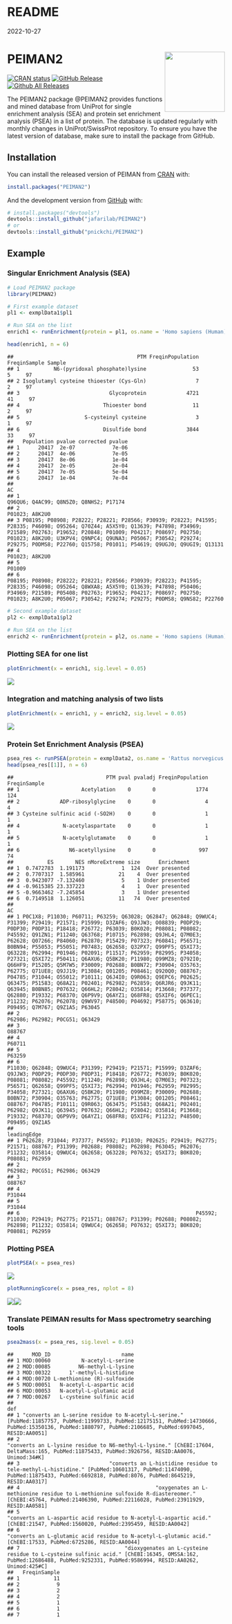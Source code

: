 README
================
2022-10-27

# PEIMAN2 <a href='https://github.com/pnickchi/PEIMAN2/'><img src="vignettes/logo.png" align="right" height="139"/></a>

<!-- badges: start -->

[![CRAN
status](https://www.r-pkg.org/badges/version/PEIMAN2)](https://cran.r-project.org/package=PEIMAN2)
[![GitHub
Release](https://img.shields.io/github/release/jafarilab/PEIMAN2?style=flat)](https://github.com/jafarilab/PEIMAN2/releases)
[![Github All
Releases](https://cranlogs.r-pkg.org/badges/PEIMAN2)](https://github.com/jafarilab/PEIMAN2)

<!-- badges: end -->

The PEIMAN2 package @PEIMAN2 provides functions and mined database from
UniProt for single enrichment analysis (SEA) and protein set enrichment
analysis (PSEA) in a list of protein. The database is updated regularly
with monthly changes in UniProt/SwissProt repository. To ensure you have
the latest version of database, make sure to install the package from
GitHub.

## Installation

You can install the released version of PEIMAN from
[CRAN](https://CRAN.R-project.org) with:

``` r
install.packages("PEIMAN2")
```

And the development version from [GitHub](https://github.com/) with:

``` r
# install.packages("devtools")
devtools::install_github("jafarilab/PEIMAN2")
# or
devtools::install_github("pnickchi/PEIMAN2")
```

## Example

### Singular Enrichment Analysis (SEA)

``` r
# Load PEIMAN2 package
library(PEIMAN2)

# First example dataset
pl1 <- exmplData1$pl1

# Run SEA on the list
enrich1 <- runEnrichment(protein = pl1, os.name = 'Homo sapiens (Human)')

head(enrich1, n = 6)
```

    ##                                        PTM FreqinPopulation FreqinSample Sample
    ## 1           N6-(pyridoxal phosphate)lysine               53            5     97
    ## 2 Isoglutamyl cysteine thioester (Cys-Gln)                7            2     97
    ## 3                             Glycoprotein             4721           41     97
    ## 4                           Thioester bond               11            2     97
    ## 5                     S-cysteinyl cysteine                3            1     97
    ## 6                           Disulfide bond             3844           33     97
    ##   Population pvalue corrected pvalue
    ## 1      20417  2e-07            7e-06
    ## 2      20417  4e-06            7e-05
    ## 3      20417  8e-06            1e-04
    ## 4      20417  2e-05            2e-04
    ## 5      20417  7e-05            5e-04
    ## 6      20417  1e-04            7e-04
    ##                                                                                                                                                                                                                                                                                                                                       AC
    ## 1                                                                                                                                                                                                                                                                                                 Q96QU6; Q4AC99; Q8N5Z0; Q8NHS2; P17174
    ## 2                                                                                                                                                                                                                                                                                                                         P01023; A8K2U0
    ## 3 P08195; P08908; P28222; P28221; P28566; P30939; P28223; P41595; P28335; P46098; O95264; Q70Z44; A5X5Y0; Q13639; P47898; P34969; P21589; P02763; P19652; P20848; P01009; P04217; P08697; P02750; P01023; A8K2U0; U3KPV4; Q9NPC4; Q9UNA3; P05067; P30542; P29274; P29275; P0DMS8; P22760; Q15758; P01011; P54619; Q9UGJ0; Q9UGI9; Q13131
    ## 4                                                                                                                                                                                                                                                                                                                         P01023; A8K2U0
    ## 5                                                                                                                                                                                                                                                                                                                                 P01009
    ## 6                                                                 P08195; P08908; P28222; P28221; P28566; P30939; P28223; P41595; P28335; P46098; O95264; Q8WXA8; A5X5Y0; Q13639; P47898; P50406; P34969; P21589; P05408; P02763; P19652; P04217; P08697; P02750; P01023; A8K2U0; P05067; P30542; P29274; P29275; P0DMS8; Q9NS82; P22760

``` r
# Second example dataset
pl2 <- exmplData1$pl2

# Run SEA on the list
enrich2 <- runEnrichment(protein = pl2, os.name = 'Homo sapiens (Human)')
```

### Plotting SEA for one list

``` r
plotEnrichment(x = enrich1, sig.level = 0.05)
```

![](README_files/figure-gfm/unnamed-chunk-5-1.png)<!-- -->

### Integration and matching analysis of two lists

``` r
plotEnrichment(x = enrich1, y = enrich2, sig.level = 0.05)
```

![](README_files/figure-gfm/unnamed-chunk-6-1.png)<!-- -->

### Protein Set Enrichment Analysis (PSEA)

``` r
psea_res <- runPSEA(protein = exmplData2, os.name = 'Rattus norvegicus (Rat)', nperm = 100)
head(psea_res[[1]], n = 6)
```

    ##                              PTM pval pvaladj FreqinPopulation FreqinSample
    ## 1                    Acetylation    0       0             1774          124
    ## 2             ADP-ribosylglycine    0       0                4            4
    ## 3 Cysteine sulfinic acid (-SO2H)    0       0                1            1
    ## 4              N-acetylaspartate    0       0                1            1
    ## 5              N-acetylglutamate    0       0                1            1
    ## 6                N6-acetyllysine    0       0              997           74
    ##           ES       NES nMoreExtreme size      Enrichment
    ## 1  0.7472783  1.191173            1  124  Over presented
    ## 2  0.7707317  1.585961           21    4  Over presented
    ## 3  0.9423077 -7.132460            5    1 Under presented
    ## 4 -0.9615385 23.337223            4    1  Over presented
    ## 5 -0.9663462 -7.245854            3    1 Under presented
    ## 6  0.7149518  1.126051           11   74  Over presented
    ##                                                                                                                                                                                                                                                                                                                                                                                                                                                                                                                                                                                                                                                                                                                                                                                                                                                                                                                                                                                                                               AC
    ## 1 P0C1X8; P11030; P60711; P63259; Q63028; Q62847; Q62848; Q9WUC4; P31399; P29419; P21571; P15999; D3ZAF6; Q9JJW3; O08839; P0DP29; P0DP30; P0DP31; P18418; P26772; P63039; B0K020; P08081; P08082; P45592; Q91ZN1; P11240; Q63768; P10715; P62898; Q9JHL4; Q7M0E3; P62628; Q07266; P84060; P62870; P15429; P07323; P60841; P56571; B0BN94; P55053; P55051; P07483; Q62658; Q32PX7; Q99PF5; Q5XI73; Q63228; P62994; P01946; P02091; P11517; P62959; P82995; P34058; P27321; Q5XI72; P50411; Q6AXU6; Q5BK20; P11980; Q99MZ8; Q792I0; Q66HF9; P15205; Q5M7W5; P30009; P02688; B0BN72; P30904; O35763; P62775; Q71UE8; Q9JJ19; P13084; Q01205; P08461; Q920Q0; O88767; P04785; P31044; O55012; P10111; Q6J4I0; Q9R063; Q9EPC6; P02625; Q63475; P51583; Q68A21; P02401; P62982; P62859; Q6RJR6; Q9JK11; Q63945; B0BN85; P07632; Q66HL2; P28042; O35814; P13668; P37377; Q62880; P19332; P68370; Q6P9V9; Q6AYZ1; Q68FR8; Q5XIF6; Q6PEC1; P11232; P62076; P62078; Q9WV97; P48500; P04692; P58775; Q63610; P09495; Q7M767; Q9Z1A5; P63045
    ## 2                                                                                                                                                                                                                                                                                                                                                                                                                                                                                                                                                                                                                                                                                                                                                                                                                                                                                                                                                                                                 P62986; P62982; P0CG51; Q63429
    ## 3                                                                                                                                                                                                                                                                                                                                                                                                                                                                                                                                                                                                                                                                                                                                                                                                                                                                                                                                                                                                                         O88767
    ## 4                                                                                                                                                                                                                                                                                                                                                                                                                                                                                                                                                                                                                                                                                                                                                                                                                                                                                                                                                                                                                         P60711
    ## 5                                                                                                                                                                                                                                                                                                                                                                                                                                                                                                                                                                                                                                                                                                                                                                                                                                                                                                                                                                                                                         P63259
    ## 6                                                                                                                                                                                                                                                                                                                                                                                                                 P11030; Q62848; Q9WUC4; P31399; P29419; P21571; P15999; D3ZAF6; Q9JJW3; P0DP29; P0DP30; P0DP31; P18418; P26772; P63039; B0K020; P08081; P08082; P45592; P11240; P62898; Q9JHL4; Q7M0E3; P07323; P56571; Q62658; Q99PF5; Q5XI73; P62994; P01946; P62959; P82995; P34058; P27321; Q6AXU6; Q5BK20; P11980; Q99MZ8; P30009; P02688; B0BN72; P30904; O35763; P62775; Q71UE8; P13084; Q01205; P08461; O88767; P04785; P10111; Q9R063; Q63475; P51583; Q68A21; P02401; P62982; Q9JK11; Q63945; P07632; Q66HL2; P28042; O35814; P13668; P19332; P68370; Q6P9V9; Q6AYZ1; Q68FR8; Q5XIF6; P11232; P48500; P09495; Q9Z1A5
    ##                                                                                                                                                                                                      leadingEdge
    ## 1 P62628; P31044; P37377; P45592; P11030; P02625; P29419; P62775; P21571; O88767; P31399; P02688; P08082; P62898; P63045; P62076; P11232; O35814; Q9WUC4; Q62658; Q63228; P07632; Q5XI73; B0K020; P08081; P62959
    ## 2                                                                                                                                                                                 P62982; P0CG51; P62986; Q63429
    ## 3                                                                                                                                                                                                         O88767
    ## 4                                                                                                                                                                                                         P31044
    ## 5                                                                                                                                                                                                         P31044
    ## 6                                                         P45592; P11030; P29419; P62775; P21571; O88767; P31399; P02688; P08082; P62898; P11232; O35814; Q9WUC4; Q62658; P07632; Q5XI73; B0K020; P08081; P62959

### Plotting PSEA

``` r
plotPSEA(x = psea_res)
```

<img src="README_files/figure-gfm/unnamed-chunk-8-1.png" style="display: block; margin: auto;" />

``` r
plotRunningScore(x = psea_res, nplot = 8) 
```

![](README_files/figure-gfm/unnamed-chunk-9-1.png)<!-- -->![](README_files/figure-gfm/unnamed-chunk-9-2.png)<!-- -->

### Translate PEIMAN results for Mass spectrometry searching tools

``` r
psea2mass(x = psea_res, sig.level = 0.05)
```

    ##      MOD_ID                       name
    ## 1 MOD:00060          N-acetyl-L-serine
    ## 2 MOD:00085         N6-methyl-L-lysine
    ## 3 MOD:00322      1'-methyl-L-histidine
    ## 4 MOD:00720 L-methionine (R)-sulfoxide
    ## 5 MOD:00051   N-acetyl-L-aspartic acid
    ## 6 MOD:00053   N-acetyl-L-glutamic acid
    ## 7 MOD:00267   L-cysteine sulfinic acid
    ##                                                                                                                                                                                                        def
    ## 1 "converts an L-serine residue to N-acetyl-L-serine." [PubMed:11857757, PubMed:11999733, PubMed:12175151, PubMed:14730666, PubMed:15350136, PubMed:1880797, PubMed:2106685, PubMed:6997045, RESID:AA0051]
    ## 2                                                           "converts an L-lysine residue to N6-methyl-L-lysine." [ChEBI:17604, DeltaMass:165, PubMed:11875433, PubMed:3926756, RESID:AA0076, Unimod:34#K]
    ## 3                             "converts an L-histidine residue to tele-methyl-L-histidine." [PubMed:10601317, PubMed:11474090, PubMed:11875433, PubMed:6692818, PubMed:8076, PubMed:8645219, RESID:AA0317]
    ## 4                                            "oxygenates an L-methionine residue to L-methionine sulfoxide R-diastereomer." [ChEBI:45764, PubMed:21406390, PubMed:22116028, PubMed:23911929, RESID:AA0581]
    ## 5                                                                           "converts an L-aspartic acid residue to N-acetyl-L-aspartic acid." [ChEBI:21547, PubMed:1560020, PubMed:2395459, RESID:AA0042]
    ## 6                                                                                           "converts an L-glutamic acid residue to N-acetyl-L-glutamic acid." [ChEBI:17533, PubMed:6725286, RESID:AA0044]
    ## 7                                  "dioxygenates an L-cysteine residue to L-cysteine sulfinic acid." [ChEBI:16345, OMSSA:162, PubMed:12686488, PubMed:9252331, PubMed:9586994, RESID:AA0262, Unimod:425#C]
    ##   FreqinSample
    ## 1           11
    ## 2            9
    ## 3            2
    ## 4            2
    ## 5            1
    ## 6            1
    ## 7            1
